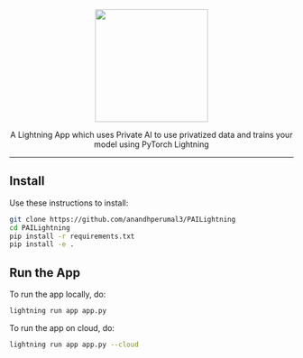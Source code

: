 <div align="center">
<img src="https://pl-bolts-doc-images.s3.us-east-2.amazonaws.com/lai.png" width="200px">

A Lightning App which uses Private AI to use privatized data and trains your model using PyTorch Lightning

______________________________________________________________________

</div>

## Install

Use these instructions to install:

```bash
git clone https://github.com/anandhperumal3/PAILightning
cd PAILightning
pip install -r requirements.txt
pip install -e .
```

## Run the App

To run the app locally, do:

```bash
lightning run app app.py
```

To run the app on cloud, do:

```bash
lightning run app app.py --cloud
```
